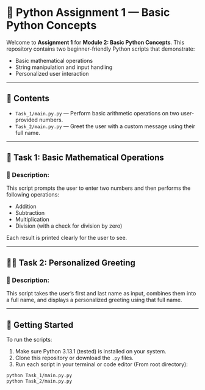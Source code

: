 # 🐍 Python Assignment 1 — Basic Python Concepts

Welcome to **Assignment 1** for **Module 2: Basic Python Concepts**. This repository contains two beginner-friendly Python scripts that demonstrate:

- Basic mathematical operations
- String manipulation and input handling
- Personalized user interaction

---

## 📂 Contents

- `Task_1/main.py.py` — Perform basic arithmetic operations on two user-provided numbers.
- `Task_2/main.py.py` — Greet the user with a custom message using their full name.

---

## 🧮 Task 1: Basic Mathematical Operations

### 🔧 Description:

This script prompts the user to enter two numbers and then performs the following operations:

- Addition
- Subtraction
- Multiplication
- Division (with a check for division by zero)

Each result is printed clearly for the user to see.

---

## 🙋‍♂️ Task 2: Personalized Greeting

### 🔧 Description:

This script takes the user’s first and last name as input, combines them into a full name, and displays a personalized greeting using that full name.

---

## 🚀 Getting Started

To run the scripts:

1. Make sure Python 3.13.1 (tested) is installed on your system.
2. Clone this repository or download the `.py` files.
3. Run each script in your terminal or code editor (From root directory):

```bash
python Task_1/main.py.py
python Task_2/main.py.py
